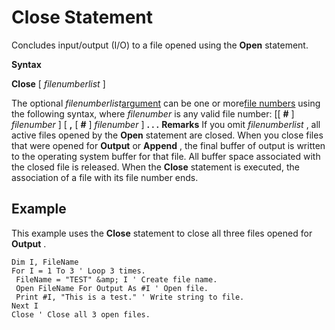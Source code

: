
# Close Statement

Concludes input/output (I/O) to a file opened using the  **Open** statement.

 **Syntax**

 **Close** [ _filenumberlist_ ]

The optional  _filenumberlist_[argument](b8bdf64f-5920-1ae9-16d0-b26d09524a30.md) can be one or more[file numbers](b8bdf64f-5920-1ae9-16d0-b26d09524a30.md) using the following syntax, where _filenumber_ is any valid file number:
[[ **#** ] _filenumber_ ] [ **,** [ **#** ] _filenumber_ ] **. . .**
 **Remarks**
If you omit  _filenumberlist_ , all active files opened by the **Open** statement are closed.
When you close files that were opened for  **Output** or **Append** , the final buffer of output is written to the operating system buffer for that file. All buffer space associated with the closed file is released.
When the  **Close** statement is executed, the association of a file with its file number ends.

## Example

This example uses the  **Close** statement to close all three files opened for **Output** .


```
Dim I, FileName 
For I = 1 To 3 ' Loop 3 times. 
 FileName = "TEST" &amp; I ' Create file name. 
 Open FileName For Output As #I ' Open file. 
 Print #I, "This is a test." ' Write string to file. 
Next I 
Close ' Close all 3 open files. 

```

